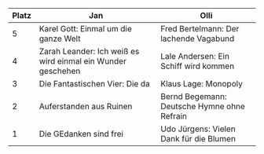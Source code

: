 Platz | Jan | Olli
------ | ------|----------
5      |Karel Gott: Einmal um die ganze Welt|Fred Bertelmann: Der lachende Vagabund
4      |Zarah Leander: Ich weiß es wird einmal ein Wunder geschehen| Lale Andersen: Ein Schiff wird kommen
3      |Die Fantastischen Vier: Die da| Klaus Lage: Monopoly
2      |Auferstanden aus Ruinen|Bernd Begemann: Deutsche Hymne ohne Refrain
1      |Die GEdanken sind frei|Udo Jürgens: Vielen Dank für die Blumen
